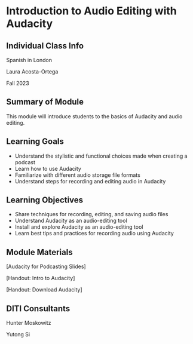 <h1>Introduction to Audio Editing with Audacity</h1>
<h2>Individual Class Info</h2>

Spanish in London

Laura Acosta-Ortega

Fall 2023

<h2>Summary of Module</h2>

This module will introduce students to the basics of Audacity and audio editing.

<h2>Learning Goals</h2>

* Understand the stylistic and functional choices made when creating a podcast
* Learn how to use Audacity
* Familiarize with different audio storage file formats
* Understand steps for recording and editing audio in Audacity

<h2>Learning Objectives</h2>

* Share techniques for recording, editing, and saving audio files  
* Understand Audacity as an audio-editing tool
* Install and explore Audacity as an audio-editing tool
* Learn best tips and practices for recording audio using Audacity 

<h2>Module Materials</h2>

[Audacity for Podcasting Slides]

[Handout: Intro to Audacity] 

[Handout: Download Audacity]

<h2>DITI Consultants</h2>

Hunter Moskowitz

Yutong Si




